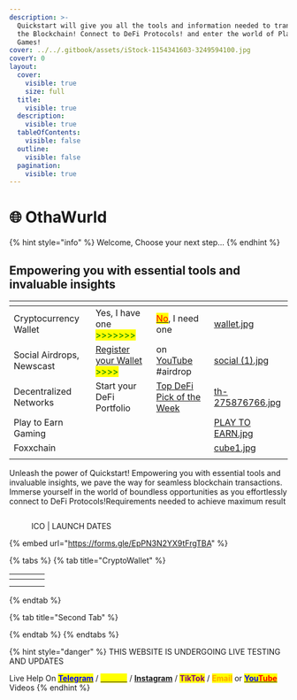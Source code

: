 ```yaml
---
description: >-
  Quickstart will give you all the tools and information needed to transact on
  the Blockchain! Connect to DeFi Protocols! and enter the world of Play to Earn
  Games!
cover: ../../.gitbook/assets/iStock-1154341603-3249594100.jpg
coverY: 0
layout:
  cover:
    visible: true
    size: full
  title:
    visible: true
  description:
    visible: true
  tableOfContents:
    visible: false
  outline:
    visible: false
  pagination:
    visible: true
---
```


# 🌐 OthaWurld



{% hint style="info" %}
Welcome, Choose your next step...
{% endhint %}

## Empowering you with essential tools and invaluable insights <a href="#qs2" id="qs2"></a>

<table data-view="cards"><thead><tr><th></th><th></th><th></th><th data-hidden data-card-cover data-type="files"></th></tr></thead><tbody><tr><td>Cryptocurrency Wallet</td><td>Yes, I have one <mark style="color:green;">>>>>>>></mark></td><td><a href="../quickstart-v2/#qs2"><mark style="color:red;">No</mark></a>, I need one</td><td><a href="../../.gitbook/assets/wallet.jpg">wallet.jpg</a></td></tr><tr><td>Social Airdrops, Newscast</td><td><a href="https://forms.gle/oYWmZYH33iSPjZap9">Register your Wallet </a><mark style="color:green;">>>>></mark></td><td>on <a href="../../research-and-development/foxxchain.wiki/cryptocurrency-wallets/qs.foxxchain-network/">YouTube</a> #airdrop</td><td><a href="../../.gitbook/assets/social (1).jpg">social (1).jpg</a></td></tr><tr><td>Decentralized Networks</td><td>Start your DeFi Portfolio</td><td><a href="../../#defi-kings">Top DeFi Pick of the Week</a></td><td><a href="../../.gitbook/assets/th-275876766.jpg">th-275876766.jpg</a></td></tr><tr><td>Play to Earn Gaming</td><td></td><td></td><td><a href="../../.gitbook/assets/PLAY TO EARN.jpg">PLAY TO EARN.jpg</a></td></tr><tr><td>Foxxchain </td><td></td><td></td><td><a href="../../.gitbook/assets/cube1.jpg">cube1.jpg</a></td></tr><tr><td></td><td></td><td></td><td></td></tr></tbody></table>

Unleash the power of Quickstart! Empowering you with essential tools and invaluable insights, we pave the way for seamless blockchain transactions. Immerse yourself in the world of boundless opportunities as you effortlessly connect to DeFi Protocols!Requirements needed to achieve maximum result





<figure><img src="../../.gitbook/assets/AIRDROP (640 × 360 px) (1).png" alt=""><figcaption><p>ICO | LAUNCH DATES</p></figcaption></figure>



{% embed url="https://forms.gle/EpPN3N2YX9tFrgTBA" %}

{% tabs %}
{% tab title="CryptoWallet" %}
<table data-view="cards"><thead><tr><th></th><th></th><th></th><th data-hidden data-card-cover data-type="files"></th></tr></thead><tbody><tr><td></td><td></td><td></td><td></td></tr><tr><td></td><td></td><td></td><td></td></tr></tbody></table>
{% endtab %}

{% tab title="Second Tab" %}

{% endtab %}
{% endtabs %}

{% hint style="danger" %}
THIS WEBSITE IS UNDERGOING LIVE TESTING AND UPDATES

Live Help On [<mark style="color:blue;">**Telegram**</mark>](https://t.me/+ACh6lJ2aQWo4OWIx) / [<mark style="color:yellow;">**Twitter**</mark>](https://twitter.com/foxxontheblocks) / [**Instagram**](https://www.instagram.com/foxxchain.io/?igshid=NGExMmI2YTkyZg%3D%3D) / <mark style="color:purple;">**TikTok**</mark> / <mark style="color:orange;">**Email**</mark> or [<mark style="color:blue;">**You**</mark><mark style="color:red;">**Tube**</mark> ](https://www.youtube.com/@Foxxontheblock)Videos
{% endhint %}
